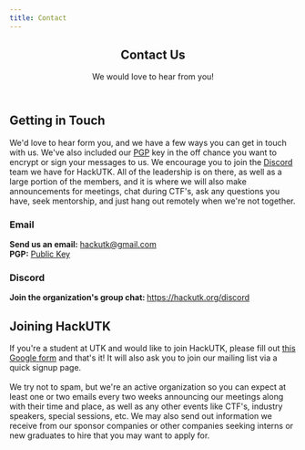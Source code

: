 ```yaml
---
title: Contact
---
```


<section id="main" class="container 75%">

<header>

## Contact Us

We would love to hear from you!

</header>

<div class="box">

<h2>Getting in Touch</h2>
<p>We'd love to hear form you, and we have a few ways you can get in touch with us. We've also included our <a href="https://en.wikipedia.org/wiki/Pretty_Good_Privacy">PGP</a> key in the off chance you want to encrypt or sign your messages to us. We encourage you to join the <a href="http://discord.hackutk.com">Discord</a> team we have for HackUTK. All of the leadership is on there, as well as a large portion of the members, and it is where we will also make announcements for meetings, chat during CTF's, ask any questions you have, seek mentorship, and just hang out remotely when we're not together.
<br>
<h3>Email</h3>
<p>
	<b>Send us an email:</b> <a href="mailto:hackutk@gmail.com">hackutk@gmail.com</a>
	<br>
	<b>PGP:</b> <a href="public.asc">Public Key</a>
</p>
<h3>Discord</h3>
<p>
	<b>Join the organization's group chat: </b> <a href="/discord" target="_blank">https://hackutk.org/discord</a>
</p>
<h2>Joining HackUTK</h2>
<p>
		If you're a student at UTK and would like to join HackUTK, please fill out <a href="https://goo.gl/forms/WBSZ9DwdjVdICwMf1">this Google form</a> and that's it! It will also ask you to join our mailing list via a quick signup page.
		<br>
		<br> We try not to spam, but we're an active organization so you can expect at least one or two emails every two weeks announcing our meetings along with their time and place, as well as any other events like CTF's, industry speakers, special sessions, etc. We may also send out information we receive from our sponsor companies or other companies seeking interns or new graduates to hire that you may want to apply for.
	</p>
</div>

</section>
